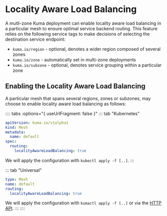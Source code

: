 # Locality Aware Load Balancing

A mutli-zone Kuma deployment can enable locality aware load balancing in a particular mesh to ensure optimal service backend routing. This feature relies on the following service tags to make decisions of selecting the destination service endpoint:

 * `kuma.io/region` - optional, denotes a wider region composed of several zones
 * `kuma.io/zone` - automatically set in multi-zone deployments
 * `kuma.io/subzone` - optional, denotes service grouping within a particular zone

## Enabling the Locality Aware Load Balancing

A particular mesh that spans several regions, zones or subzones, may choose to enable locality aware load balancing as follows:

:::: tabs :options="{ useUrlFragment: false }"
::: tab "Kubernetes"
```yaml
apiVersion: kuma.io/v1alpha1
kind: Mesh
metadata:
  name: default
spec:
  routing:
    localityAwareLoadBalancing: true
```

We will apply the configuration with `kubectl apply -f [..]`.
:::

::: tab "Universal"
```yaml
type: Mesh
name: default
routing:
  localityAwareLoadBalancing: true
```

We will apply the configuration with `kumactl apply -f [..]` or via the [HTTP API](/docs/0.7.2/documentation/http-api).
:::
::::
